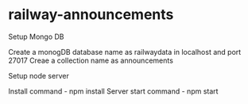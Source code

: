# railway-announcements
Setup Mongo DB


Create a monogDB database name as railwaydata in localhost and port 27017
Creae a collection name as announcements


Setup node server


Install command - npm install
Server start command - npm start

